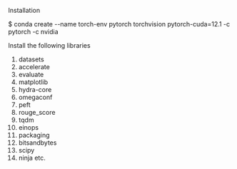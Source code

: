 Installation

$ conda create --name torch-env pytorch torchvision pytorch-cuda=12.1 -c pytorch -c nvidia


Install the following libraries 

1. datasets
2. accelerate
3. evaluate
4. matplotlib
5. hydra-core
6. omegaconf
7. peft
8. rouge_score
9. tqdm
10. einops
11. packaging
12. bitsandbytes
13. scipy
14. ninja
etc. 
